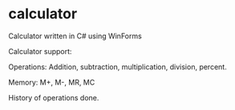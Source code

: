 # calculator
Calculator written in C# using WinForms

Calculator support:

Operations: Addition, subtraction, multiplication, division, percent.

Memory: M+, M-, MR, MC

History of operations done.
